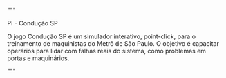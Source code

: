 """

 PI - Condução SP
 
 O jogo Condução SP é um simulador interativo, point-click, para o treinamento de maquinistas do Metrô de São Paulo. O objetivo é capacitar 
 operários para lidar com falhas reais do sistema, como problemas em portas e maquinários. 
 
"""
